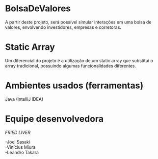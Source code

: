 # BolsaDeValores
A partir deste projeto, será possível simular interações em uma bolsa de valores, envolvendo investidores, empresas e corretoras.

# Static Array
Um diferencial do projeto é a utilização de um static array que substitui o array tradicional, possuindo algumas funcionalidades diferentes.

# Ambientes usados (ferramentas)
Java (IntelliJ IDEA)

# Equipe desenvolvedora
*FRIED LIVER*

-Joel Sasaki  
-Vinícius Miura  
-Leandro Takara
